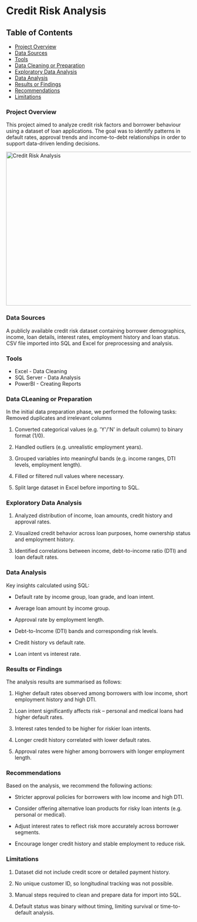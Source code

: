 # Credit Risk Analysis

## Table of Contents

- [Project Overview](#project-overview)
- [Data Sources](#data-sources)
- [Tools](#tools)
- [Data Cleaning or Preparation](#data-cleaning-or-preparation)
- [Exploratory Data Analysis](#exploratory-data-analysis)
- [Data Analysis](#data-analysis)
- [Results or Findings](#results-or-findings)
- [Recommendations](#recommendations)
- [Limitations](#limitations)

### Project Overview

This project aimed to analyze credit risk factors and borrower behaviour using a dataset of loan applications. The goal was to identify patterns in default rates, approval trends and income-to-debt relationships in order to support data-driven lending decisions.

<img width="753" height="418" alt="Credit Risk Analysis" src="https://github.com/user-attachments/assets/6a9a8c75-2b75-4908-a334-f11e3279eac0" />

### Data Sources

A publicly available credit risk dataset containing borrower demographics, income, loan details, interest rates, employment history and loan status. CSV file imported into SQL and Excel for preprocessing and analysis.

### Tools

- Excel - Data Cleaning
- SQL Server - Data Analysis
- PowerBI - Creating Reports

### Data CLeaning or Preparation

In the initial data preparation phase, we performed the following tasks:
Removed duplicates and irrelevant columns

1. Converted categorical values (e.g. 'Y'/'N' in default column) to binary format (1/0).

2. Handled outliers (e.g. unrealistic employment years).

3. Grouped variables into meaningful bands (e.g. income ranges, DTI levels, employment length).

4. Filled or filtered null values where necessary.

5. Split large dataset in Excel before importing to SQL.

### Exploratory Data Analysis

1. Analyzed distribution of income, loan amounts, credit history and approval rates.

2. Visualized credit behavior across loan purposes, home ownership status and employment history.

3. Identified correlations between income, debt-to-income ratio (DTI) and loan default rates.

### Data Analysis

Key insights calculated using SQL:

- Default rate by income group, loan grade, and loan intent.

- Average loan amount by income group.

- Approval rate by employment length.

- Debt-to-Income (DTI) bands and corresponding risk levels.

- Credit history vs default rate.

- Loan intent vs interest rate.

### Results or Findings

The analysis results are summarised as follows:
1. Higher default rates observed among borrowers with low income, short employment history and high DTI.

2. Loan intent significantly affects risk – personal and medical loans had higher default rates.

3. Interest rates tended to be higher for riskier loan intents.

4. Longer credit history correlated with lower default rates.

5. Approval rates were higher among borrowers with longer employment length.

### Recommendations

Based on the analysis, we recommend the following actions:
- Stricter approval policies for borrowers with low income and high DTI.

- Consider offering alternative loan products for risky loan intents (e.g. personal or medical).

- Adjust interest rates to reflect risk more accurately across borrower segments.

- Encourage longer credit history and stable employment to reduce risk.

### Limitations

1. Dataset did not include credit score or detailed payment history.

2. No unique customer ID, so longitudinal tracking was not possible.

3. Manual steps required to clean and prepare data for import into SQL.

4. Default status was binary without timing, limiting survival or time-to-default analysis.







